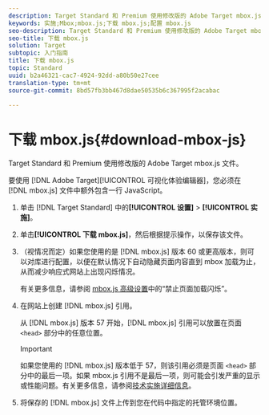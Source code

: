 ```yaml
---
description: Target Standard 和 Premium 使用修改版的 Adobe Target mbox.js 文件。
keywords: 实施;Mbox;mbox.js;下载 mbox.js;配置 mbox.js
seo-description: Target Standard 和 Premium 使用修改版的 Adobe Target mbox.js 文件。
seo-title: 下载 mbox.js
solution: Target
subtopic: 入门指南
title: 下载 mbox.js
topic: Standard
uuid: b2a46321-cac7-4924-92dd-a80b50e27cee
translation-type: tm+mt
source-git-commit: 8bd57fb3bb467d8dae50535b6c367995f2acabac

---
```



# 下载 mbox.js{#download-mbox-js}

Target Standard 和 Premium 使用修改版的 Adobe Target mbox.js 文件。

要使用 [!DNL Adobe Target][!UICONTROL  可视化体验编辑器]，您必须在 [!DNL mbox.js] 文件中额外包含一行 JavaScript。

1. 单击 [!DNL Target Standard] 中的&#x200B;**[!UICONTROL 设置]** &gt; **[!UICONTROL 实施]**。
1. 单击&#x200B;**[!UICONTROL 下载 mbox.js]**，然后根据提示操作，以保存该文件。
1. （视情况而定）如果您使用的是 [!DNL mbox.js] 版本 60 或更高版本，则可以对库进行配置，以便在默认情况下自动隐藏页面内容直到 mbox 加载为止，从而减少响应式网站上出现闪烁情况。

   有关更多信息，请参阅 [mbox.js 高级设置](../../../c-implementing-target/c-implementing-target-for-client-side-web/t-mbox-download/advanced-mboxjs-settings.md#reference_A9C8DAC6DF7743EDBCF1D71F8F20843C)中的“禁止页面加载闪烁”。

1. 在网站上创建 [!DNL mbox.js] 引用。

   从 [!DNL mbox.js] 版本 57 开始，[!DNL mbox.js] 引用可以放置在页面 `<head>` 部分中的任意位置。

   >[!IMPORTANT]
   >
   >如果您使用的 [!DNL mbox.js] 版本低于 57，则该引用必须是页面 `<head>` 部分中的最后一项。如果 mbox.js 引用不是最后一项，则可能会引发严重的显示或性能问题。有关更多信息，请参阅[技术实施详细信息](https://marketing.adobe.com/resources/help/en_US/target/ov/c_mbox_technical.html)。

1. 将保存的 [!DNL mbox.js] 文件上传到您在代码中指定的托管环境位置。
